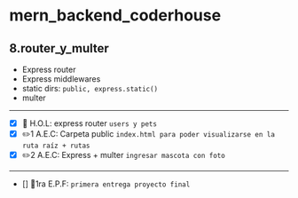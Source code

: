 # mern_backend_coderhouse

## 8.router_y_multer

- Express router
- Express middlewares
- static dirs: `public, express.static()`
- multer

---

- [x] 🥼 H.O.L: express router `users y pets`
- [x] ✏️1 A.E.C: Carpeta public `index.html para poder visualizarse en la ruta raíz + rutas`
- [x] ✏️2 A.E.C: Express + multer `ingresar mascota con foto`
--- 

- [] 🥇1ra E.P.F: `primera entrega proyecto final`
